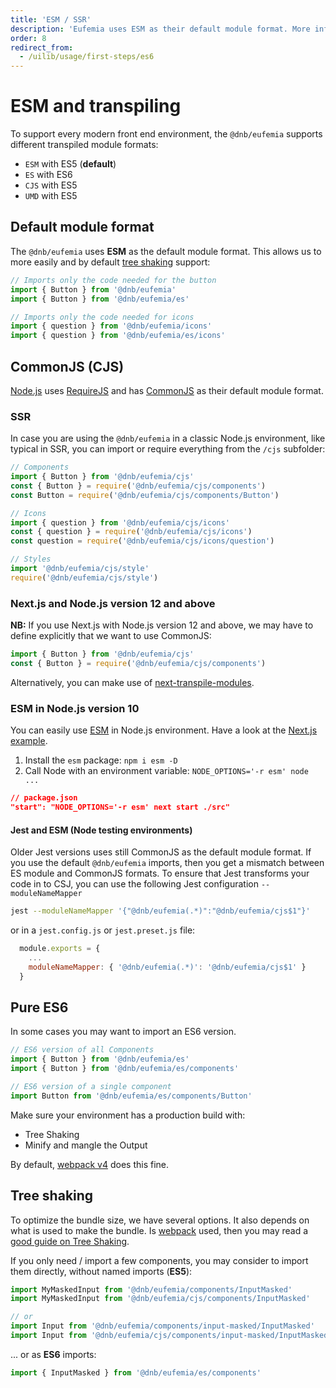 ```yaml
---
title: 'ESM / SSR'
description: 'Eufemia uses ESM as their default module format. More info on this topic below.'
order: 8
redirect_from:
  - /uilib/usage/first-steps/es6
---
```


# ESM and transpiling

To support every modern front end environment, the `@dnb/eufemia` supports different transpiled module formats:

- `ESM` with ES5 (**default**)
- `ES` with ES6
- `CJS` with ES5
- `UMD` with ES5

## Default module format

The `@dnb/eufemia` uses **ESM** as the default module format. This allows us to more easily and by default [tree shaking](#tree-shaking) support:

```js
// Imports only the code needed for the button
import { Button } from '@dnb/eufemia'
import { Button } from '@dnb/eufemia/es'

// Imports only the code needed for icons
import { question } from '@dnb/eufemia/icons'
import { question } from '@dnb/eufemia/es/icons'
```

## CommonJS (CJS)

[Node.js](https://nodejs.org/) uses [RequireJS](https://requirejs.org) and has [CommonJS](https://requirejs.org/docs/commonjs.html) as their default module format.

### SSR

In case you are using the `@dnb/eufemia` in a classic Node.js environment, like typical in SSR, you can import or require everything from the `/cjs` subfolder:

```js
// Components
import { Button } from '@dnb/eufemia/cjs'
const { Button } = require('@dnb/eufemia/cjs/components')
const Button = require('@dnb/eufemia/cjs/components/Button')

// Icons
import { question } from '@dnb/eufemia/cjs/icons'
const { question } = require('@dnb/eufemia/cjs/icons')
const question = require('@dnb/eufemia/cjs/icons/question')

// Styles
import '@dnb/eufemia/cjs/style'
require('@dnb/eufemia/cjs/style')
```

### Next.js and Node.js version 12 and above

**NB:** If you use Next.js with Node.js version 12 and above, we may have to define explicitly that we want to use CommonJS:

```js
import { Button } from '@dnb/eufemia/cjs'
const { Button } = require('@dnb/eufemia/cjs/components')
```

Alternatively, you can make use of [next-transpile-modules](https://www.npmjs.com/package/next-transpile-modules).

### ESM in Node.js version 10

You can easily use [ESM](https://nodejs.org/api/esm.html) in Node.js environment. Have a look at the [Next.js example](https://github.com/dnbexperience/eufemia-examples/tree/main/packages/example-next).

1. Install the `esm` package: `npm i esm -D`
2. Call Node with an environment variable: `NODE_OPTIONS='-r esm' node ...`

```json
// package.json
"start": "NODE_OPTIONS='-r esm' next start ./src"
```

#### Jest and ESM (Node testing environments)

Older Jest versions uses still CommonJS as the default module format. If you use the default `@dnb/eufemia` imports, then you get a mismatch between ES module and CommonJS formats. To ensure that Jest transforms your code in to CSJ, you can use the following Jest configuration `--moduleNameMapper`

```bash
jest --moduleNameMapper '{"@dnb/eufemia(.*)":"@dnb/eufemia/cjs$1"}'
```

or in a `jest.config.js` or `jest.preset.js` file:

```js
  module.exports = {
    ...
    moduleNameMapper: { '@dnb/eufemia(.*)': '@dnb/eufemia/cjs$1' }
  }
```

## Pure ES6

In some cases you may want to import an ES6 version.

```js
// ES6 version of all Components
import { Button } from '@dnb/eufemia/es'
import { Button } from '@dnb/eufemia/es/components'

// ES6 version of a single component
import Button from '@dnb/eufemia/es/components/Button'
```

Make sure your environment has a production build with:

- Tree Shaking
- Minify and mangle the Output

By default, [webpack v4](https://webpack.js.org) does this fine.

## Tree shaking

To optimize the bundle size, we have several options. It also depends on what is used to make the bundle. Is [webpack](https://webpack.js.org) used, then you may read a [good guide on Tree Shaking](https://webpack.js.org/guides/tree-shaking).

If you only need / import a few components, you may consider to import them directly, without named imports (**ES5**):

```js
import MyMaskedInput from '@dnb/eufemia/components/InputMasked'
import MyMaskedInput from '@dnb/eufemia/cjs/components/InputMasked'

// or
import Input from '@dnb/eufemia/components/input-masked/InputMasked'
import Input from '@dnb/eufemia/cjs/components/input-masked/InputMasked'
```

... or as **ES6** imports:

```js
import { InputMasked } from '@dnb/eufemia/es/components'
```

<!-- You also have to make sure your application gets [minified and mangled](https://webpack.js.org/guides/tree-shaking/#minify-the-output). -->
